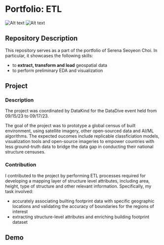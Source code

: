 # Portfolio: ETL
![Alt text](https://img.shields.io/badge/release-v1.0-blue)
![Alt text](https://img.shields.io/badge/last_commit-september-green)

## Repository Description
This repository serves as a part of the portfolio of Serena Seoyeon Choi. In particular, it showcases the following skills:
* to **extract, transform and load** geospatial data
* to perform preliminary EDA and visualization

## Project 
### Description
The project was coordinated by DataKind for the DataDive event held from 09/15/23 to 09/17/23. 

The goal of the project was to prototype a global census of built environment, using satellite imagery, other open-sourced data and AI/ML algorithms.
The expected oucomes include replicable classficiation models, visualization tools and open-source imageries to empower countries with less ground-truth data to bridge the data gap in conducting their national structure censuses. 

### Contribution
I contributed to the project by performing ETL processes required for developing a mapping layer of structure level attributes, including area, height, type of structure and other relevant information. 
Specifically, my task involved:
* accurately associating builting footprint data with specific geographic locations and validating the accuracy of boundaries for the regions of interest
* extracting structure-level attributes and enriching building footprint dataset

## Demo

